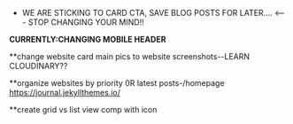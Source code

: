 - WE ARE STICKING TO CARD CTA, SAVE BLOG POSTS FOR LATER.... <--- STOP CHANGING YOUR MIND!!

**CURRENTLY:CHANGING MOBILE HEADER**

\*\*change website card main pics to website screenshots--LEARN CLOUDINARY??

\*\*organize websites by priority 0R latest posts-/homepage
https://journal.jekyllthemes.io/

\*\*create grid vs list view comp with icon
